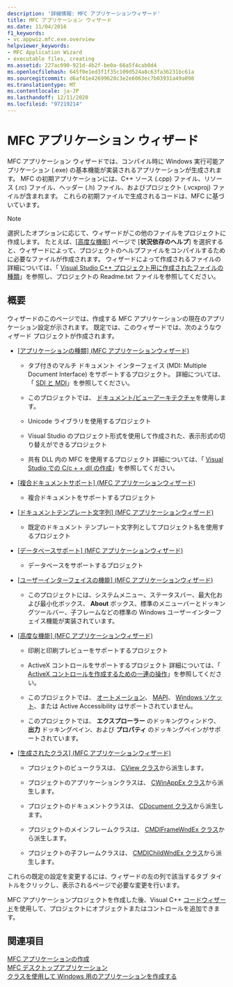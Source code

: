 ```yaml
---
description: '詳細情報: MFC アプリケーションウィザード'
title: MFC アプリケーション ウィザード
ms.date: 11/04/2016
f1_keywords:
- vc.appwiz.mfc.exe.overview
helpviewer_keywords:
- MFC Application Wizard
- executable files, creating
ms.assetid: 227ac090-921d-4b2f-be0a-66a5f4cab0d4
ms.openlocfilehash: 645f0e1ed3f1f35c109d524a8c63fa36231bc61a
ms.sourcegitcommit: d6af41e42699628c3e2e6063ec7b03931a49a098
ms.translationtype: MT
ms.contentlocale: ja-JP
ms.lasthandoff: 12/11/2020
ms.locfileid: "97219214"
---
```

# <a name="mfc-application-wizard"></a>MFC アプリケーション ウィザード

MFC アプリケーション ウィザードでは、コンパイル時に Windows 実行可能アプリケーション (.exe) の基本機能が実装されるアプリケーションが生成されます。 MFC の初期アプリケーションには、C++ ソース (.cpp) ファイル、リソース (.rc) ファイル、ヘッダー (.h) ファイル、およびプロジェクト (.vcxproj) ファイルが含まれます。 これらの初期ファイルで生成されるコードは、MFC に基づいています。

> [!NOTE]
> 選択したオプションに応じて、ウィザードがこの他のファイルをプロジェクトに作成します。 たとえば、[[高度な機能](../../mfc/reference/advanced-features-mfc-application-wizard.md)] ページで [**状況依存のヘルプ**] を選択すると、ウィザードによって、プロジェクトのヘルプファイルをコンパイルするために必要なファイルが作成されます。 ウィザードによって作成されるファイルの詳細については、「 [Visual Studio C++ プロジェクト用に作成されたファイルの種類](../../build/reference/file-types-created-for-visual-cpp-projects.md)」を参照し、プロジェクトの Readme.txt ファイルを参照してください。

## <a name="overview"></a>概要

ウィザードのこのページでは、作成する MFC アプリケーションの現在のアプリケーション設定が示されます。 既定では、このウィザードでは、次のようなウィザード プロジェクトが作成されます。

- [[アプリケーションの種類] (MFC アプリケーションウィザード)](../../mfc/reference/application-type-mfc-application-wizard.md)

  - タブ付きのマルチ ドキュメント インターフェイス (MDI: Multiple Document Interface) をサポートするプロジェクト。 詳細については、「 [SDI と MDI](../../mfc/sdi-and-mdi.md)」を参照してください。

  - このプロジェクトでは、 [ドキュメント/ビューアーキテクチャ](../../mfc/document-view-architecture.md)を使用します。

  - Unicode ライブラリを使用するプロジェクト

  - Visual Studio のプロジェクト形式を使用して作成された、表示形式の切り替えができるプロジェクト

  - 共有 DLL 内の MFC を使用するプロジェクト 詳細については、「 [Visual Studio での C/c + + dll の作成](../../build/dlls-in-visual-cpp.md)」を参照してください。

- [[複合ドキュメントサポート] (MFC アプリケーションウィザード)](../../mfc/reference/compound-document-support-mfc-application-wizard.md)

  - 複合ドキュメントをサポートするプロジェクト

- [[ドキュメントテンプレート文字列] (MFC アプリケーションウィザード)](../../mfc/reference/document-template-strings-mfc-application-wizard.md)

  - 既定のドキュメント テンプレート文字列としてプロジェクト名を使用するプロジェクト

- [[データベースサポート] (MFC アプリケーションウィザード)](../../mfc/reference/database-support-mfc-application-wizard.md)

  - データベースをサポートするプロジェクト

- [[ユーザーインターフェイスの機能] (MFC アプリケーションウィザード)](../../mfc/reference/user-interface-features-mfc-application-wizard.md)

  - このプロジェクトには、システムメニュー、ステータスバー、最大化および最小化ボックス、 **About** ボックス、標準のメニューバーとドッキングツールバー、子フレームなどの標準の Windows ユーザーインターフェイス機能が実装されています。

- [[高度な機能] (MFC アプリケーションウィザード)](../../mfc/reference/advanced-features-mfc-application-wizard.md)

  - 印刷と印刷プレビューをサポートするプロジェクト

  - ActiveX コントロールをサポートするプロジェクト 詳細については、「 [ActiveX コントロールを作成するための一連の操作](../../mfc/sequence-of-operations-for-creating-activex-controls.md)」を参照してください。

  - このプロジェクトでは、 [オートメーション](../../mfc/automation.md)、 [MAPI](../../mfc/mapi-support-in-mfc.md)、 [Windows ソケット](../../mfc/windows-sockets-in-mfc.md)、または Active Accessibility はサポートされていません。

  - このプロジェクトでは、 **エクスプローラー** のドッキングウィンドウ、 **出力** ドッキングペイン、および **プロパティ** のドッキングペインがサポートされています。

- [[生成されたクラス] (MFC アプリケーションウィザード)](../../mfc/reference/generated-classes-mfc-application-wizard.md)

  - プロジェクトのビュークラスは、 [CView クラス](../../mfc/reference/cview-class.md)から派生します。

  - プロジェクトのアプリケーションクラスは、 [CWinAppEx クラス](../../mfc/reference/cwinappex-class.md)から派生します。

  - プロジェクトのドキュメントクラスは、 [CDocument クラス](../../mfc/reference/cdocument-class.md)から派生します。

  - プロジェクトのメインフレームクラスは、 [CMDIFrameWndEx クラス](../../mfc/reference/cmdiframewndex-class.md)から派生します。

  - プロジェクトの子フレームクラスは、 [CMDIChildWndEx クラス](../../mfc/reference/cmdichildwndex-class.md)から派生します。

これらの既定の設定を変更するには、ウィザードの左の列で該当するタブ タイトルをクリックし、表示されるページで必要な変更を行います。

MFC アプリケーションプロジェクトを作成した後、Visual C++ [コードウィザード](../../ide/adding-functionality-with-code-wizards-cpp.md)を使用して、プロジェクトにオブジェクトまたはコントロールを追加できます。

## <a name="see-also"></a>関連項目

[MFC アプリケーションの作成](../../mfc/reference/creating-an-mfc-application.md)<br/>
[MFC デスクトップアプリケーション](../../mfc/mfc-desktop-applications.md)<br/>
[クラスを使用して Windows 用のアプリケーションを作成する](../../mfc/using-the-classes-to-write-applications-for-windows.md)
